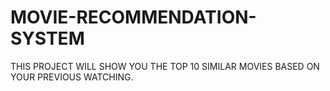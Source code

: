 # MOVIE-RECOMMENDATION-SYSTEM
THIS PROJECT WILL SHOW YOU THE TOP 10 SIMILAR MOVIES BASED ON YOUR PREVIOUS WATCHING.
